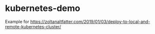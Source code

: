 # kubernetes-demo

Example for https://zoltanaltfatter.com/2019/01/03/deploy-to-local-and-remote-kubernetes-cluster/
